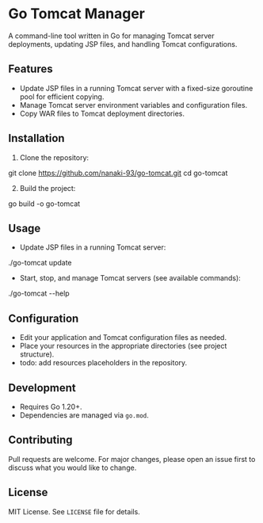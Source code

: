 # Go Tomcat Manager

A command-line tool written in Go for managing Tomcat server deployments, updating JSP files, and handling Tomcat configurations.

## Features

- Update JSP files in a running Tomcat server with a fixed-size goroutine pool for efficient copying.
- Manage Tomcat server environment variables and configuration files.
- Copy WAR files to Tomcat deployment directories.

## Installation

1. Clone the repository:
   
git clone https://github.com/nanaki-93/go-tomcat.git
cd go-tomcat
   

2. Build the project:
   
go build -o go-tomcat
   

## Usage

- Update JSP files in a running Tomcat server:
  
./go-tomcat update <appName>
  

- Start, stop, and manage Tomcat servers (see available commands):
  
./go-tomcat --help
  

## Configuration

- Edit your application and Tomcat configuration files as needed.
- Place your resources in the appropriate directories (see project structure).
- todo: add resources placeholders in the repository.

## Development

- Requires Go 1.20+.
- Dependencies are managed via `go.mod`.

## Contributing

Pull requests are welcome. For major changes, please open an issue first to discuss what you would like to change.

## License

MIT License. See `LICENSE` file for details.